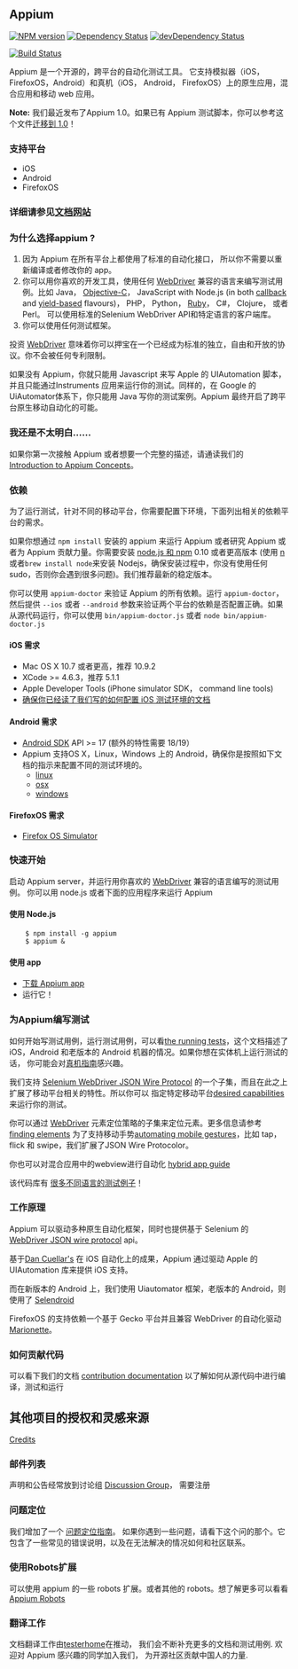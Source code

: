 ## Appium

[![NPM version](https://badge.fury.io/js/appium.png)](https://npmjs.org/package/appium)
[![Dependency Status](https://david-dm.org/appium/appium.svg)](https://david-dm.org/appium/appium)
[![devDependency Status](https://david-dm.org/appium/appium/dev-status.svg)](https://david-dm.org/appium/appium#info=devDependencies)

[![Build Status](https://team-appium.ci.cloudbees.com/job/appium-master/badge/icon)](https://team-appium.ci.cloudbees.com/job/appium-master/)

Appium 是一个开源的，跨平台的自动化测试工具。
它支持模拟器（iOS，FirefoxOS，Android）和真机（iOS， Android， FirefoxOS）上的原生应用，混合应用和移动 web 应用。

**Note:** 我们最近发布了Appium 1.0。如果已有 Appium 测试脚本，你可以参考这个文件[迁移到 1.0](advanced-concepts/migrating-to-1-0.cn.md)！

### 支持平台

* iOS
* Android
* FirefoxOS

### 详细请参见[文档网站](http://appium.io/documentation.html?lang=zh)

### 为什么选择appium ?

1. 因为 Appium 在所有平台上都使用了标准的自动化接口，
所以你不需要以重新编译或者修改你的 app。
2. 你可以用你喜欢的开发工具，使用任何 [WebDriver](https://w3c.github.io/webdriver/webdriver-spec.html) 兼容的语言来编写测试用例。比如
Java， [Objective-C](https://github.com/appium/selenium-objective-c)，
   JavaScript with Node.js (in both [callback](https://github.com/admc/wd) and [yield-based](https://github.com/jlipps/yiewd) flavours)，
   PHP， Python， [Ruby](https://github.com/appium/ruby_lib)， C#， Clojure， 或者 Perl。
   可以使用标准的Selenium WebDriver API和特定语言的客户端库。
3. 你可以使用任何测试框架。

投资  [WebDriver](https://w3c.github.io/webdriver/webdriver-spec.html) 意味着你可以押宝在一个已经成为标准的独立，自由和开放的协议。你不会被任何专利限制。


如果没有 Appium，你就只能用 Javascript 来写 Apple 的 UIAutomation 脚本，并且只能通过Instruments 应用来运行你的测试。同样的，在 Google 的UiAutomator体系下，你只能用 Java 写你的测试案例。Appium 最终开启了跨平台原生移动自动化的可能。

### 我还是不太明白……

如果你第一次接触 Appium 或者想要一个完整的描述，请通读我们的 [Introduction to Appium Concepts](about-appium/intro.cn.md)。


### 依赖

为了运行测试，针对不同的移动平台，你需要配置下环境，下面列出相关的依赖平台的需求。

如果你想通过 `npm install` 安装的 appium 来运行 Appium 或者研究 Appium 或者为 Appium 贡献力量。你需要安装 [node.js 和 npm](http://nodejs.org) 0.10 或者更高版本 (使用 [n](https://github.com/visionmedia/n)或者`brew install node`来安装 Nodejs，确保安装过程中，你没有使用任何 sudo，否则你会遇到很多问题)。我们推荐最新的稳定版本。

你可以使用 `appium-doctor` 来验证 Appium 的所有依赖。运行 `appium-doctor`，然后提供 `--ios` 或者 `--android` 参数来验证两个平台的依赖是否配置正确。如果从源代码运行，你可以使用 `bin/appium-doctor.js` 或者 `node bin/appium-doctor.js`

#### iOS 需求

* Mac OS X 10.7 或者更高，推荐 10.9.2
* XCode &gt;= 4.6.3，推荐 5.1.1
* Apple Developer Tools (iPhone simulator SDK， command line tools)
* [确保你已经读了我们写的如何配置 iOS 测试环境的文档](appium-setup/running-on-osx.cn.md)


#### Android 需求

* [Android SDK](http://developer.android.com) API &gt;= 17 (额外的特性需要 18/19）
* Appium 支持OS X，Linux，Windows 上的 Android，确保你是按照如下文档的指示来配置不同的测试环境的。
  * [linux](appium-setup/running-on-linux.cn.md)
  * [osx](appium-setup/running-on-osx.cn.md)
  * [windows](appium-setup/running-on-windows.cn.md)

#### FirefoxOS 需求

* [Firefox OS Simulator](https://developer.mozilla.org/en/docs/Tools/Firefox_OS_Simulator)

### 快速开始
启动 Appium server，并运行用你喜欢的 [WebDriver](https://w3c.github.io/webdriver/webdriver-spec.html) 兼容的语言编写的测试用例。
你可以用 node.js 或者下面的应用程序来运行 Appium

#### 使用 Node.js

```center
    $ npm install -g appium
    $ appium &
```

#### 使用 app

* [下载 Appium app](https://github.com/appium/appium/releases)
* 运行它！

### 为Appium编写测试

如何开始写测试用例，运行测试用例，可以看[the running tests](writing-running-appium/running-tests.cn.md)，这个文档描述了iOS，Android 和老版本的 Android 机器的情况。如果你想在实体机上运行测试的话，
你可能会对[真机指南](appium-setup/real-devices.cn.md)感兴趣。

我们支持 [Selenium WebDriver JSON Wire Protocol](https://github.com/appium/appium/wiki/JSON-Wire-Protocol:-Supported-Methods) 的一个子集，而且在此之上扩展了移动平台相关的特性。所以你可以
指定特定移动平台[desired capabilities](writing-running-appium/caps.cn.md) 来运行你的测试。

你可以通过 [WebDriver](https://w3c.github.io/webdriver/webdriver-spec.html) 元素定位策略的子集来定位元素。更多信息请参考 [finding elements](writing-running-appium/finding-elements.cn.md)
为了支持移动手势[automating mobile gestures](writing-running-appium/touch-actions.cn.md)，比如
 tap，flick 和 swipe，我们扩展了JSON Wire Protocolor。

你也可以对混合应用中的webview进行自动化 [hybrid app guide](advanced-concepts/hybrid.cn.md)

该代码库有 [很多不同语言的测试例子](https://github.com/appium/sample-code)！

### 工作原理

Appium 可以驱动多种原生自动化框架，同时也提供基于 Selenium 的 [WebDriver JSON wire protocol](https://w3c.github.io/webdriver/webdriver-spec.html) api。

基于[Dan Cuellar's](http://github.com/penguinho) 在 iOS 自动化上的成果，Appium 通过驱动 Apple 的 UIAutomation 库来提供 iOS 支持。

而在新版本的 Android 上，我们使用 Uiautomator 框架，老版本的 Android，则使用了
[Selendroid](http://github.com/DominikDary/selendroid)

FirefoxOS 的支持依赖一个基于 Gecko 平台并且兼容 WebDriver 的自动化驱动[Marionette](https://developer.mozilla.org/en-US/docs/Marionette)。


### 如何贡献代码
可以看下我们的文档  [contribution documentation](../../CONTRIBUTING.md)
以了解如何从源代码中进行编译，测试和运行


## 其他项目的授权和灵感来源

[Credits](contributing-to-appium/credits.cn.md)

### 邮件列表

声明和公告经常放到讨论组 [Discussion Group](https://groups.google.com/d/forum/appium-discuss)， 需要注册

### 问题定位

我们增加了一个 [问题定位指南](appium-setup/troubleshooting.cn.md)。
如果你遇到一些问题，请看下这个问的那个。它包含了一些常见的错误说明，以及在无法解决的情况如何和社区联系。


### 使用Robots扩展
可以使用 appium 的一些 robots 扩展。或者其他的 robots。想了解更多可以看看 [Appium Robots](https://github.com/appium/robots)


### 翻译工作
文档翻译工作由[testerhome](http://testerhome.com)在推动， 我们会不断补充更多的文档和测试用例.
欢迎对 Appium 感兴趣的同学加入我们， 为开源社区贡献中国人的力量.
